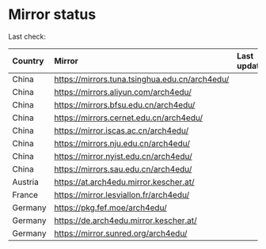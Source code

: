 <script src="./time.js"></script>
# Mirror status
Last check: <script type="text/javascript">localize(1721651924.2997358);</script>

|Country|Mirror|Last update|
|:------|:-----|:----------|
|China|https://mirrors.tuna.tsinghua.edu.cn/arch4edu/|<script type="text/javascript">localize(1721630149);</script>|
|China|https://mirrors.aliyun.com/arch4edu/|<script type="text/javascript">localize(1721630149);</script>|
|China|https://mirrors.bfsu.edu.cn/arch4edu/|<script type="text/javascript">localize(1721586762);</script>|
|China|https://mirrors.cernet.edu.cn/arch4edu/|<script type="text/javascript">localize(1721630149);</script>|
|China|https://mirror.iscas.ac.cn/arch4edu/|<script type="text/javascript">localize(1721630149);</script>|
|China|https://mirrors.nju.edu.cn/arch4edu/|<script type="text/javascript">localize(1721586762);</script>|
|China|https://mirror.nyist.edu.cn/arch4edu/|<script type="text/javascript">localize(1721586762);</script>|
|China|https://mirrors.sau.edu.cn/arch4edu/|<script type="text/javascript">localize(1721630149);</script>|
|Austria|https://at.arch4edu.mirror.kescher.at/|<script type="text/javascript">localize(1721630149);</script>|
|France|https://mirror.lesviallon.fr/arch4edu/|<script type="text/javascript">localize(1721586762);</script>|
|Germany|https://pkg.fef.moe/arch4edu/|<script type="text/javascript">localize(1721630149);</script>|
|Germany|https://de.arch4edu.mirror.kescher.at/|<script type="text/javascript">localize(1721630149);</script>|
|Germany|https://mirror.sunred.org/arch4edu/|<script type="text/javascript">localize(1721630149);</script>|

<script src="./tablefilter/tablefilter.js"></script>
<script src="./table.js"></script>